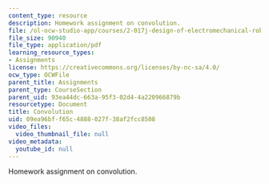 ```yaml
---
content_type: resource
description: Homework assignment on convolution.
file: /ol-ocw-studio-app/courses/2-017j-design-of-electromechanical-robotic-systems-fall-2009/09ea96bff65c4888027f38af2fcc8508_MIT2_017JF09_p02.pdf
file_size: 90940
file_type: application/pdf
learning_resource_types:
- Assignments
license: https://creativecommons.org/licenses/by-nc-sa/4.0/
ocw_type: OCWFile
parent_title: Assignments
parent_type: CourseSection
parent_uid: 93ea44dc-663a-95f3-02d4-4a220966879b
resourcetype: Document
title: Convolution
uid: 09ea96bf-f65c-4888-027f-38af2fcc8508
video_files:
  video_thumbnail_file: null
video_metadata:
  youtube_id: null
---
```

Homework assignment on convolution.